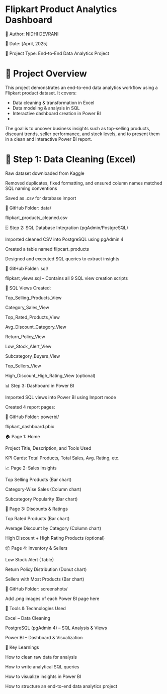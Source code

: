 # Flipkart Product Analytics Dashboard

👤 Author: NIDHI DEVRANI

📅 Date: [April, 2025]

📁 Project Type: End-to-End Data Analytics Project

# 📌 Project Overview

This project demonstrates an end-to-end data analytics workflow using a Flipkart product dataset. It covers:

* Data cleaning & transformation in Excel
* Data modeling & analysis in SQL
* Interactive dashboard creation in Power BI
* 
The goal is to uncover business insights such as top-selling products, discount trends, seller performance, and stock levels, and to present them in a clean and interactive Power BI report.

# 🧹 Step 1: Data Cleaning (Excel)

Raw dataset downloaded from Kaggle

Removed duplicates, fixed formatting, and ensured column names matched SQL naming conventions

Saved as .csv for database import

📁 GitHub Folder: data/

flipkart_products_cleaned.csv

🗄️ Step 2: SQL Database Integration (pgAdmin/PostgreSQL)

Imported cleaned CSV into PostgreSQL using pgAdmin 4

Created a table named flipcart_products

Designed and executed SQL queries to extract insights

📁 GitHub Folder: sql/

flipkart_views.sql – Contains all 9 SQL view creation scripts

🔎 SQL Views Created:

Top_Selling_Products_View

Category_Sales_View

Top_Rated_Products_View

Avg_Discount_Category_View

Return_Policy_View

Low_Stock_Alert_View

Subcategory_Buyers_View

Top_Sellers_View

High_Discount_High_Rating_View (optional)

📊 Step 3: Dashboard in Power BI

Imported SQL views into Power BI using Import mode

Created 4 report pages:

📁 GitHub Folder: powerbi/

flipkart_dashboard.pbix

🏠 Page 1: Home

Project Title, Description, and Tools Used

KPI Cards: Total Products, Total Sales, Avg. Rating, etc.

📈 Page 2: Sales Insights

Top Selling Products (Bar chart)

Category-Wise Sales (Column chart)

Subcategory Popularity (Bar chart)

💸 Page 3: Discounts & Ratings

Top Rated Products (Bar chart)

Average Discount by Category (Column chart)

High Discount + High Rating Products (optional)

📦 Page 4: Inventory & Sellers

Low Stock Alert (Table)

Return Policy Distribution (Donut chart)

Sellers with Most Products (Bar chart)

📁 GitHub Folder: screenshots/

Add .png images of each Power BI page here

📌 Tools & Technologies Used

Excel – Data Cleaning

PostgreSQL (pgAdmin 4) – SQL Analysis & Views

Power BI – Dashboard & Visualization

📝 Key Learnings

How to clean raw data for analysis

How to write analytical SQL queries

How to visualize insights in Power BI

How to structure an end-to-end data analytics project

